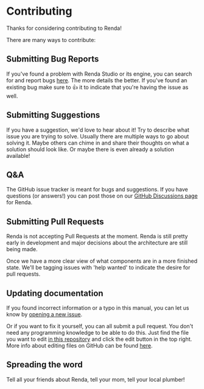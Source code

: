 # Contributing

Thanks for considering contributing to Renda!

There are many ways to contribute:

## Submitting Bug Reports

If you've found a problem with Renda Studio or its engine, you can search for
and report bugs [here](https://github.com/rendajs/Renda/issues). The more
details the better. If you've found an existing bug make sure to 👍 it to
indicate that you're having the issue as well.

## Submitting Suggestions

If you have a suggestion, we'd love to hear about it! Try to describe what issue
you are trying to solve. Usually there are multiple ways to go about solving it.
Maybe others can chime in and share their thoughts on what a solution should
look like. Or maybe there is even already a solution available!

## Q&A

The GitHub issue tracker is meant for bugs and suggestions. If you have
questions (or answers!) you can post those on our
[GitHub Discussions page](https://github.com/rendajs/Renda/discussions/categories/q-a)
for Renda.

## Submitting Pull Requests

Renda is not accepting Pull Requests at the moment. Renda is still pretty early
in development and major decisions about the architecture are still being made.

Once we have a more clear view of what components are in a more finished state.
We'll be tagging issues with 'help wanted' to indicate the desire for pull
requests.

## Updating documentation

If you found incorrect information or a typo in this manual, you can let us know
by [opening a new issue](https://github.com/rendajs/manual/issues).

Or if you want to fix it yourself, you can all submit a pull request. You don't
need any programming knowledge to be able to do this. Just find the file you
want to edit [in this repository](https://github.com/rendajs/manual) and click
the edit button in the top right. More info about editing files on GitHub can be
found
[here](https://docs.github.com/en/repositories/working-with-files/managing-files/editing-files).

## Spreading the word

Tell all your friends about Renda, tell your mom, tell your local plumber!
